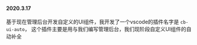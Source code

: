 #### 2020.3.17  
基于现在管理后台开发自定义的UI组件，我开发了一个vscode的插件名字是  `cb-ui-auto`， 这个插件主要是用与我们编写管理后台，我们现阶段自定义UI组件的自动补全